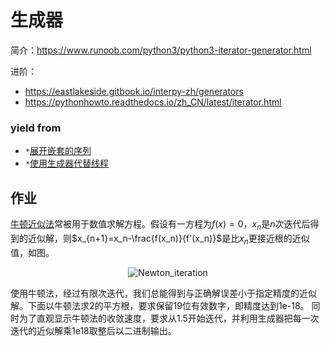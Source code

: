 # 生成器

简介：https://www.runoob.com/python3/python3-iterator-generator.html

进阶：

* https://eastlakeside.gitbook.io/interpy-zh/generators
* https://pythonhowto.readthedocs.io/zh_CN/latest/iterator.html

### yield from

* `*`[展开嵌套的序列](https://python3-cookbook.readthedocs.io/zh_CN/latest/c04/p14_flattening_nested_sequence.html)
* `*`[使用生成器代替线程](https://python3-cookbook.readthedocs.io/zh_CN/latest/c12/p12_using_generators_as_alternative_to_threads.html)

## 作业

[牛顿近似法](https://en.wikipedia.org/wiki/Newton%27s_method)常被用于数值求解方程。假设有一方程为$f(x)
=0$，$x_n$是$n$次迭代后得到的近似解，则$x_{n+1}=x_n-\frac{f(x_n)}{f'(x_n)}$是比$x_n$更接近根的近似值，如图。

<p align="center">
<img src=https://upload.wikimedia.org/wikipedia/commons/8/8c/Newton_iteration.svg alt="Newton_iteration">
</p>

使用牛顿法，经过有限次迭代，我们总能得到与正确解误差小于指定精度的近似解。下面以牛顿法求2的平方根，要求保留19位有效数字，即精度达到1e-18。
同时为了直观显示牛顿法的收敛速度，要求从1.5开始迭代，并利用生成器把每一次迭代的近似解乘1e18取整后以二进制输出。

